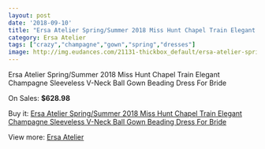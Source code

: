```yaml
---
layout: post
date: '2018-09-10'
title: "Ersa Atelier Spring/Summer 2018 Miss Hunt Chapel Train Elegant Champagne Sleeveless V-Neck Ball Gown Beading Dress For Bride"
category: Ersa Atelier
tags: ["crazy","champagne","gown","spring","dresses"]
image: http://img.eudances.com/21131-thickbox_default/ersa-atelier-spring-summer-2018-miss-hunt-chapel-train-elegant-champagne-sleeveless-v-neck-ball-gown-beading-dress-for-bride.jpg
---
```

Ersa Atelier Spring/Summer 2018 Miss Hunt Chapel Train Elegant Champagne Sleeveless V-Neck Ball Gown Beading Dress For Bride

On Sales: **$628.98**
<a href="https://www.eudances.com/en/ersa-atelier/6459-ersa-atelier-spring-summer-2018-miss-hunt-chapel-train-elegant-champagne-sleeveless-v-neck-ball-gown-beading-dress-for-bride.html"><amp-img layout="responsive" width="600" height="600" src="//img.eudances.com/21131-thickbox_default/ersa-atelier-spring-summer-2018-miss-hunt-chapel-train-elegant-champagne-sleeveless-v-neck-ball-gown-beading-dress-for-bride.jpg" alt="Ersa Atelier Spring/Summer 2018 Miss Hunt Chapel Train Elegant Champagne Sleeveless V-Neck Ball Gown Beading Dress For Bride 0" /></a>
<a href="https://www.eudances.com/en/ersa-atelier/6459-ersa-atelier-spring-summer-2018-miss-hunt-chapel-train-elegant-champagne-sleeveless-v-neck-ball-gown-beading-dress-for-bride.html"><amp-img layout="responsive" width="600" height="600" src="//img.eudances.com/21134-thickbox_default/ersa-atelier-spring-summer-2018-miss-hunt-chapel-train-elegant-champagne-sleeveless-v-neck-ball-gown-beading-dress-for-bride.jpg" alt="Ersa Atelier Spring/Summer 2018 Miss Hunt Chapel Train Elegant Champagne Sleeveless V-Neck Ball Gown Beading Dress For Bride 1" /></a>
<a href="https://www.eudances.com/en/ersa-atelier/6459-ersa-atelier-spring-summer-2018-miss-hunt-chapel-train-elegant-champagne-sleeveless-v-neck-ball-gown-beading-dress-for-bride.html"><amp-img layout="responsive" width="600" height="600" src="//img.eudances.com/21133-thickbox_default/ersa-atelier-spring-summer-2018-miss-hunt-chapel-train-elegant-champagne-sleeveless-v-neck-ball-gown-beading-dress-for-bride.jpg" alt="Ersa Atelier Spring/Summer 2018 Miss Hunt Chapel Train Elegant Champagne Sleeveless V-Neck Ball Gown Beading Dress For Bride 2" /></a>
<a href="https://www.eudances.com/en/ersa-atelier/6459-ersa-atelier-spring-summer-2018-miss-hunt-chapel-train-elegant-champagne-sleeveless-v-neck-ball-gown-beading-dress-for-bride.html"><amp-img layout="responsive" width="600" height="600" src="//img.eudances.com/21132-thickbox_default/ersa-atelier-spring-summer-2018-miss-hunt-chapel-train-elegant-champagne-sleeveless-v-neck-ball-gown-beading-dress-for-bride.jpg" alt="Ersa Atelier Spring/Summer 2018 Miss Hunt Chapel Train Elegant Champagne Sleeveless V-Neck Ball Gown Beading Dress For Bride 3" /></a>

Buy it: [Ersa Atelier Spring/Summer 2018 Miss Hunt Chapel Train Elegant Champagne Sleeveless V-Neck Ball Gown Beading Dress For Bride](https://www.eudances.com/en/ersa-atelier/6459-ersa-atelier-spring-summer-2018-miss-hunt-chapel-train-elegant-champagne-sleeveless-v-neck-ball-gown-beading-dress-for-bride.html "Ersa Atelier Spring/Summer 2018 Miss Hunt Chapel Train Elegant Champagne Sleeveless V-Neck Ball Gown Beading Dress For Bride")

View more: [Ersa Atelier](https://www.eudances.com/en/103-ersa-atelier "Ersa Atelier")